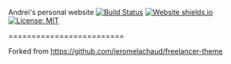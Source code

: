 Andrei's personal website 
[![Build Status](https://travis-ci.org/andrewcon/andrewcon.github.io.svg?branch=master)](https://travis-ci.org/andrewcon/andrewcon.github.io/) [![Website shields.io](https://img.shields.io/website-up-down-green-red/http/shields.io.svg)](http://www.andreiconstantinescu.com/) [![License: MIT](https://img.shields.io/badge/License-MIT-yellow.svg)](https://opensource.org/licenses/MIT)

=========================

Forked from https://github.com/jeromelachaud/freelancer-theme